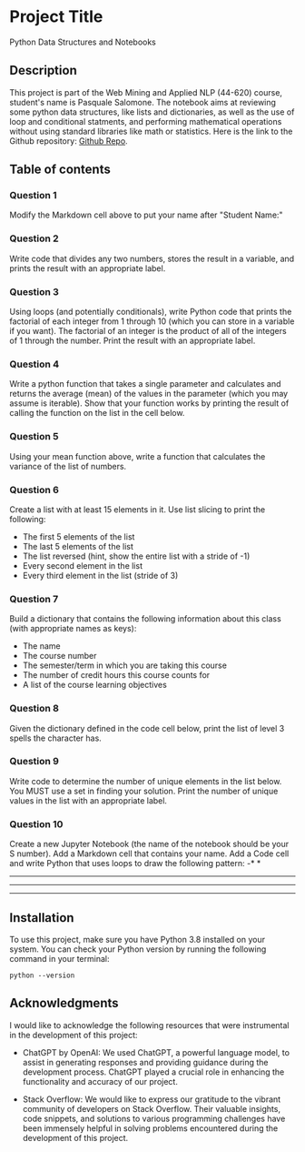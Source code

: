 # Project Title

Python Data Structures and Notebooks

## Description

This project is part of the Web Mining and Applied NLP (44-620) course, student's name is Pasquale Salomone. The notebook aims at reviewing some python data structures, like lists and dictionaries, as well as the use of loop and conditional statments, and performing mathematical operations without using standard libraries like math or statistics. Here is the link to the Github repository: [Github Repo](https://github.com/mrme77/python-ds-nb).

## Table of contents
### Question 1 
Modify the Markdown cell above to put your name after "Student Name:"
### Question 2 
Write code that divides any two numbers, stores the result in a variable, and prints the result with an appropriate label.

### Question 3 
Using loops (and potentially conditionals), write Python code that prints the factorial of each integer from 1 through 10     (which you can store in a variable if you want). The factorial of an integer is the product of all of the integers of 1 through the number. Print the result with an appropriate label.

### Question 4 
Write a python function that takes a single parameter and calculates and returns the average (mean) of the values in the parameter (which you may assume is iterable). Show that your function works by printing the result of calling the function on the list in the cell below.

### Question 5 
Using your mean function above, write a function that calculates the variance of the list of numbers.

### Question 6 
Create a list with at least 15 elements in it. Use list slicing to print the following:
* The first 5 elements of the list
* The last 5 elements of the list
* The list reversed (hint, show the entire list with a stride of -1)
* Every second element in the list
* Every third element in the list (stride of 3)

### Question 7 
Build a dictionary that contains the following information about this class (with appropriate names as keys):
* The name
* The course number
* The semester/term in which you are taking this course
* The number of credit hours this course counts for
* A list of the course learning objectives

### Question 8 
Given the dictionary defined in the code cell below, print the list of level 3 spells the character has.

### Question 9 
Write code to determine the number of unique elements in the list below. You MUST use a set in finding your solution. Print the number of unique values in the list with an appropriate label.

### Question 10 
Create a new Jupyter Notebook (the name of the notebook should be your S number). Add a Markdown cell that contains your name. Add a Code cell and write Python that uses loops to draw the following pattern:
-*      *
**    **
***  ***
********

## Installation

To use this project, make sure you have Python 3.8 installed on your system. You can check your Python version by running the following command in your terminal:

```shell
python --version
```
## Acknowledgments

I would like to acknowledge the following resources that were instrumental in the development of this project:

- ChatGPT by OpenAI: We used ChatGPT, a powerful language model, to assist in generating responses and providing guidance during the development process. ChatGPT played a crucial role in enhancing the functionality and accuracy of our project.

- Stack Overflow: We would like to express our gratitude to the vibrant community of developers on Stack Overflow. Their valuable insights, code snippets, and solutions to various programming challenges have been immensely helpful in solving problems encountered during the development of this project.


